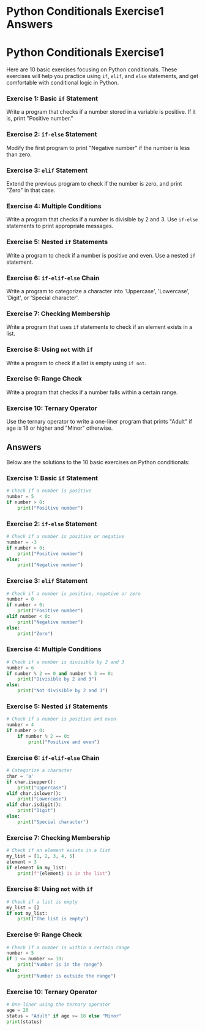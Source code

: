 # Python Conditionals Exercise1 Answers

# Python Conditionals Exercise1

Here are 10 basic exercises focusing on Python conditionals. These exercises will help you practice using `if`, `elif`, and `else` statements, and get comfortable with conditional logic in Python.

### Exercise 1: Basic `if` Statement
Write a program that checks if a number stored in a variable is positive. If it is, print "Positive number."

### Exercise 2: `if-else` Statement
Modify the first program to print "Negative number" if the number is less than zero.

### Exercise 3: `elif` Statement
Extend the previous program to check if the number is zero, and print "Zero" in that case.

### Exercise 4: Multiple Conditions
Write a program that checks if a number is divisible by 2 and 3. Use `if-else` statements to print appropriate messages.

### Exercise 5: Nested `if` Statements
Write a program to check if a number is positive and even. Use a nested `if` statement.

### Exercise 6: `if-elif-else` Chain
Write a program to categorize a character into 'Uppercase', 'Lowercase', 'Digit', or 'Special character'.

### Exercise 7: Checking Membership
Write a program that uses `if` statements to check if an element exists in a list.

### Exercise 8: Using `not` with `if`
Write a program to check if a list is empty using `if not`.

### Exercise 9: Range Check
Write a program that checks if a number falls within a certain range.

### Exercise 10: Ternary Operator
Use the ternary operator to write a one-liner program that prints "Adult" if age is 18 or higher and "Minor" otherwise.

## Answers

Below are the solutions to the 10 basic exercises on Python conditionals:

### Exercise 1: Basic `if` Statement

```python
# Check if a number is positive
number = 5
if number > 0:
    print("Positive number")
```

### Exercise 2: `if-else` Statement

```python
# Check if a number is positive or negative
number = -3
if number > 0:
    print("Positive number")
else:
    print("Negative number")
```

### Exercise 3: `elif` Statement

```python
# Check if a number is positive, negative or zero
number = 0
if number > 0:
    print("Positive number")
elif number < 0:
    print("Negative number")
else:
    print("Zero")
```

### Exercise 4: Multiple Conditions

```python
# Check if a number is divisible by 2 and 3
number = 6
if number % 2 == 0 and number % 3 == 0:
    print("Divisible by 2 and 3")
else:
    print("Not divisible by 2 and 3")
```

### Exercise 5: Nested `if` Statements

```python
# Check if a number is positive and even
number = 4
if number > 0:
    if number % 2 == 0:
        print("Positive and even")
```

### Exercise 6: `if-elif-else` Chain

```python
# Categorize a character
char = 'a'
if char.isupper():
    print("Uppercase")
elif char.islower():
    print("Lowercase")
elif char.isdigit():
    print("Digit")
else:
    print("Special character")
```

### Exercise 7: Checking Membership

```python
# Check if an element exists in a list
my_list = [1, 2, 3, 4, 5]
element = 3
if element in my_list:
    print(f"{element} is in the list")
```

### Exercise 8: Using `not` with `if`

```python
# Check if a list is empty
my_list = []
if not my_list:
    print("The list is empty")
```

### Exercise 9: Range Check

```python
# Check if a number is within a certain range
number = 5
if 1 <= number <= 10:
    print("Number is in the range")
else:
    print("Number is outside the range")
```

### Exercise 10: Ternary Operator

```python
# One-liner using the ternary operator
age = 20
status = "Adult" if age >= 18 else "Minor"
print(status)
```

